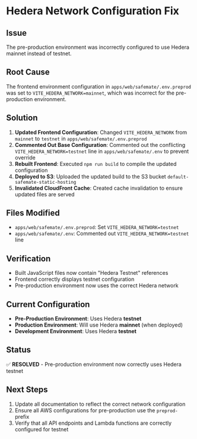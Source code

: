 # Hedera Network Configuration Fix

## Issue
The pre-production environment was incorrectly configured to use Hedera mainnet instead of testnet.

## Root Cause
The frontend environment configuration in `apps/web/safemate/.env.preprod` was set to `VITE_HEDERA_NETWORK=mainnet`, which was incorrect for the pre-production environment.

## Solution
1. **Updated Frontend Configuration**: Changed `VITE_HEDERA_NETWORK` from `mainnet` to `testnet` in `apps/web/safemate/.env.preprod`
2. **Commented Out Base Configuration**: Commented out the conflicting `VITE_HEDERA_NETWORK=testnet` line in `apps/web/safemate/.env` to prevent override
3. **Rebuilt Frontend**: Executed `npm run build` to compile the updated configuration
4. **Deployed to S3**: Uploaded the updated build to the S3 bucket `default-safemate-static-hosting`
5. **Invalidated CloudFront Cache**: Created cache invalidation to ensure updated files are served

## Files Modified
- `apps/web/safemate/.env.preprod`: Set `VITE_HEDERA_NETWORK=testnet`
- `apps/web/safemate/.env`: Commented out `VITE_HEDERA_NETWORK=testnet` line

## Verification
- Built JavaScript files now contain "Hedera Testnet" references
- Frontend correctly displays testnet configuration
- Pre-production environment now uses the correct Hedera network

## Current Configuration
- **Pre-Production Environment**: Uses Hedera **testnet**
- **Production Environment**: Will use Hedera **mainnet** (when deployed)
- **Development Environment**: Uses Hedera **testnet**

## Status
✅ **RESOLVED** - Pre-production environment now correctly uses Hedera testnet

## Next Steps
1. Update all documentation to reflect the correct network configuration
2. Ensure all AWS configurations for pre-production use the `preprod-` prefix
3. Verify that all API endpoints and Lambda functions are correctly configured for testnet
